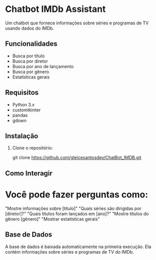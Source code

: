 # Chatbot IMDb Assistant

Um chatbot que fornece informações sobre séries e programas de TV usando dados do IMDb.

## Funcionalidades

- Busca por título
- Busca por diretor 
- Busca por ano de lançamento
- Busca por gênero
- Estatísticas gerais

## Requisitos

- Python 3.x
- customtkinter
- pandas
- gdown

## Instalação

1. Clone o repositório:

   git clone https://github.com/gleicesantosdev/ChatBot_IMDB.git

## Como Interagir

# Você pode fazer perguntas como:

"Mostre informações sobre [título]"
"Quais séries são dirigidas por [diretor]?"
"Quais títulos foram lançados em [ano]?"
"Mostre títulos do gênero [gênero]"
"Mostrar estatísticas gerais"

## Base de Dados
A base de dados é baixada automaticamente na primeira execução. Ela contém informações sobre séries e programas de TV do IMDb.